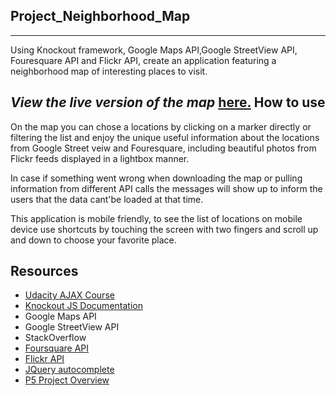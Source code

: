 ## Project_Neighborhood_Map
--------------------------
Using Knockout framework, Google Maps API,Google StreetView API, Fouresquare API and Flickr API, create an application featuring a neighborhood map of interesting places to visit.

*View the live version of the map* [here.](http://aleksandra11.github.io/Project_Neighborhood_map/)
How to use
----------------------------
On the map you can chose a locations by clicking on a marker directly or filtering the list and enjoy the unique useful information about the locations from Google Street veiw and Fouresquare, including beautiful photos from Flickr feeds displayed in a lightbox manner.

In case if something went wrong when downloading the map or pulling information from different API calls the messages will show up to inform the users that the data cant'be loaded at that time.

This application is mobile friendly, to see the list of locations on mobile device use shortcuts by touching the screen with two fingers and scroll up and down to choose your favorite place.

Resources
----------------------------
* [Udacity AJAX Course](http://udacity.com)
* [Knockout JS Documentation](http://knockoutjs.com/documentation/visible-binding.html)
* Google Maps API
* Google StreetView API
* StackOverflow
* [Foursquare API](https://developer.foursquare.com/)
* [Flickr API](https://www.flickr.com/services/feeds/docs/photos_public/)
* [JQuery autocomplete](http://www.tutorialspoint.com/jqueryui/jqueryui_autocomplete.htm)
* [P5 Project Overview](https://github.com/udacity/fend-office-hours/tree/master/Javascript%20Design%20Patterns/P5%20Project%20Overview?mkt_tok=3RkMMJWWfF9wsRojuKzJZKXonjHpfsX87uUrXaK%2FlMI%2F0ER3fOvrPUfGjI4HS8BjI%2BSLDwEYGJlv6SgFTLHGMbdlwLgJWBg%3D)
